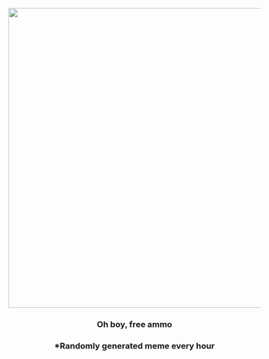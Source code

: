 <p align="center">
        <img src="https://i.redd.it/wjddh26553w81.gif" width="600" height="600">
        </p>
        <h3 align="center">Oh boy, free ammo</h3>
        <h3 align="center">*Randomly generated meme every hour</h3>
    